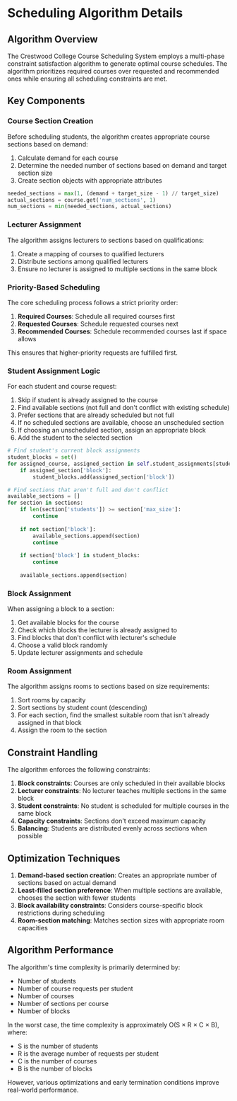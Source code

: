 # Scheduling Algorithm Details

## Algorithm Overview

The Crestwood College Course Scheduling System employs a multi-phase constraint satisfaction algorithm to generate optimal course schedules. The algorithm prioritizes required courses over requested and recommended ones while ensuring all scheduling constraints are met.

## Key Components

### Course Section Creation

Before scheduling students, the algorithm creates appropriate course sections based on demand:

1. Calculate demand for each course
2. Determine the needed number of sections based on demand and target section size
3. Create section objects with appropriate attributes

```python
needed_sections = max(1, (demand + target_size - 1) // target_size)
actual_sections = course.get('num_sections', 1)
num_sections = min(needed_sections, actual_sections)
```

### Lecturer Assignment

The algorithm assigns lecturers to sections based on qualifications:

1. Create a mapping of courses to qualified lecturers
2. Distribute sections among qualified lecturers
3. Ensure no lecturer is assigned to multiple sections in the same block

### Priority-Based Scheduling

The core scheduling process follows a strict priority order:

1. **Required Courses**: Schedule all required courses first
2. **Requested Courses**: Schedule requested courses next
3. **Recommended Courses**: Schedule recommended courses last if space allows

This ensures that higher-priority requests are fulfilled first.

### Student Assignment Logic

For each student and course request:

1. Skip if student is already assigned to the course
2. Find available sections (not full and don't conflict with existing schedule)
3. Prefer sections that are already scheduled but not full
4. If no scheduled sections are available, choose an unscheduled section
5. If choosing an unscheduled section, assign an appropriate block
6. Add the student to the selected section

```python
# Find student's current block assignments
student_blocks = set()
for assigned_course, assigned_section in self.student_assignments[student_id].items():
    if assigned_section['block']:
        student_blocks.add(assigned_section['block'])

# Find sections that aren't full and don't conflict
available_sections = []
for section in sections:
    if len(section['students']) >= section['max_size']:
        continue
    
    if not section['block']:
        available_sections.append(section)
        continue
    
    if section['block'] in student_blocks:
        continue
    
    available_sections.append(section)
```

### Block Assignment

When assigning a block to a section:

1. Get available blocks for the course
2. Check which blocks the lecturer is already assigned to
3. Find blocks that don't conflict with lecturer's schedule
4. Choose a valid block randomly
5. Update lecturer assignments and schedule

### Room Assignment

The algorithm assigns rooms to sections based on size requirements:

1. Sort rooms by capacity
2. Sort sections by student count (descending)
3. For each section, find the smallest suitable room that isn't already assigned in that block
4. Assign the room to the section

## Constraint Handling

The algorithm enforces the following constraints:

1. **Block constraints**: Courses are only scheduled in their available blocks
2. **Lecturer constraints**: No lecturer teaches multiple sections in the same block
3. **Student constraints**: No student is scheduled for multiple courses in the same block
4. **Capacity constraints**: Sections don't exceed maximum capacity
5. **Balancing**: Students are distributed evenly across sections when possible

## Optimization Techniques

1. **Demand-based section creation**: Creates an appropriate number of sections based on actual demand
2. **Least-filled section preference**: When multiple sections are available, chooses the section with fewer students
3. **Block availability constraints**: Considers course-specific block restrictions during scheduling
4. **Room-section matching**: Matches section sizes with appropriate room capacities

## Algorithm Performance

The algorithm's time complexity is primarily determined by:
- Number of students
- Number of course requests per student
- Number of courses
- Number of sections per course
- Number of blocks

In the worst case, the time complexity is approximately O(S × R × C × B), where:
- S is the number of students
- R is the average number of requests per student
- C is the number of courses
- B is the number of blocks

However, various optimizations and early termination conditions improve real-world performance.

